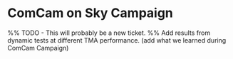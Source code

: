 # ComCam on Sky Campaign


%% TODO - This will probably be a new ticket.
%%   Add results from dynamic tests at different TMA performance.
(add what we learned during ComCam Campaign)